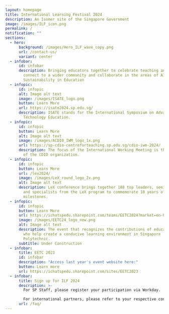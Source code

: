 ```yaml
---
layout: homepage
title: International Learning Festival 2024
description: An Isomer site of the Singapore Government
image: /images/ILF_icon.png
permalink: /
notification: ""
sections:
  - hero:
      background: /images/Hero_ILF_wave_copy.png
      url: /contact-us/
      variant: center
  - infobar:
      id: infobar
      description: Bringing educators together to celebrate teaching and learning,
        connect to a wider community and collaborate in the areas of AI and
        Sustainability in Education
  - infopic:
      id: infopic
      alt: Image alt text
      image: /images/ISATE_logo.png
      button: Learn More
      url: https://isate2024.sp.edu.sg/
      description: ISATE stands for the International Symposium on Advances in
        Technology Education.
  - infopic:
      id: infopic
      button: Learn More
      alt: Image alt text
      image: /images/ACDIO_IWM_logo_1x.png
      url: https://sp-cdio-centreforteaching.sp.edu.sg/cdio-iwm-2024/
      description: The focus of the International Working Meeting is the development
        of the CDIO organization.
  - infopic:
      id: infopic
      button: Learn More
      url: /lex2024/
      image: /images/LeX_round_logo_2x.png
      alt: Image alt text
      description: LeX conference brings together 180 top leaders, senior management,
        and specialists from the LeX program to commemorate 10 years of LeX
        milestones.
  - infopic:
      id: infopic
      button: Learn More
      url: https://ichatspedu.sharepoint.com/teams/EETC2024?market=en-US
      image: /images/EETC24_logo_new.png
      alt: Image alt text
      description: The event that recognizes the contributions of educators and all
        who help create a conducive learning environment in Singapore
        Polytechnic.
      subtitle: Under Construction
  - infobar:
      title: EETC 2023
      id: infobar
      description: "Access last year's event website here:"
      button: Learn more
      url: https://ichatspedu.sharepoint.com/sites/EETC2023
  - infobar:
      title: Sign up for ILF 2024
      description: >-
        For SP Staff, please register your participation via Workday. 

        For international partners, please refer to your respective contacts for more information.
      url: /faq/
---
```

